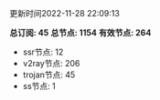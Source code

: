 更新时间2022-11-28 22:09:13

**总订阅: 45**
**总节点: 1154**
**有效节点: 264**
- ssr节点: 12
- v2ray节点: 206
- trojan节点: 45
- ss节点: 1

